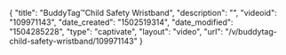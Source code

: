 {
    "title": "BuddyTag&trade;Child Safety Wristband",
    "description": "",
    "videoid": "109971143",
    "date_created": "1502519314",
    "date_modified": "1504285228",
    "type": "captivate",
    "layout": "video",
    "url": "\/v\/buddytag-child-safety-wristband\/109971143"
}